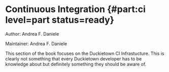 # Continuous Integration {#part:ci level=part status=ready}

Author: Andrea F. Daniele

Maintainer: Andrea F. Daniele

This section of the book focuses on the Duckietown CI Infrastucture.
This is clearly not something that every Duckietown developer has to be 
knowledge about but definitely something they should be aware of.


<minitoc/>